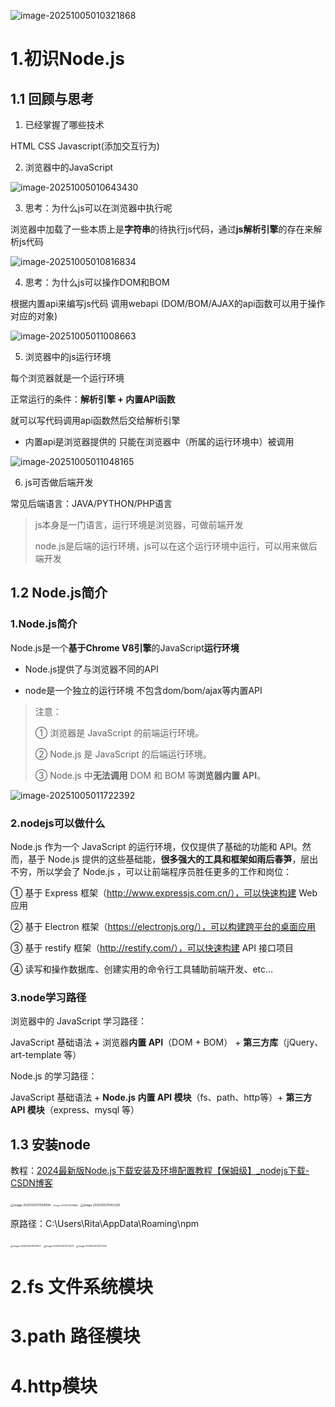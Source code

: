 ![image-20251005010321868](images/image-20251005010321868.png)

# 1.初识Node.js

## 1.1 回顾与思考

1. 已经掌握了哪些技术

HTML CSS Javascript(添加交互行为)

2. 浏览器中的JavaScript

![image-20251005010643430](images/image-20251005010643430.png)

3. 思考：为什么js可以在浏览器中执行呢

浏览器中加载了一些本质上是**字符串**的待执行js代码，通过**js解析引擎**的存在来解析js代码

![image-20251005010816834](images/image-20251005010816834.png)

4. 思考：为什么js可以操作DOM和BOM

根据内置api来编写js代码 调用webapi  (DOM/BOM/AJAX的api函数可以用于操作对应的对象)

![image-20251005011008663](images/image-20251005011008663.png)

5. 浏览器中的js运行环境

每个浏览器就是一个运行环境

正常运行的条件：**解析引擎 + 内置API函数**

就可以写代码调用api函数然后交给解析引擎

- 内置api是浏览器提供的 只能在浏览器中（所属的运行环境中）被调用

![image-20251005011048165](images/image-20251005011048165.png)

6. js可否做后端开发

常见后端语言：JAVA/PYTHON/PHP语言

> js本身是一门语言，运行环境是浏览器，可做前端开发
>
> node.js是后端的运行环境，js可以在这个运行环境中运行，可以用来做后端开发

## 1.2 Node.js简介

### 1.Node.js简介

Node.js是一个**基于Chrome V8引擎**的JavaScript**运行环境**

- Node.js提供了与浏览器不同的API

- node是一个独立的运行环境 不包含dom/bom/ajax等内置API

> 注意：
>
> ① 浏览器是 JavaScript 的前端运行环境。
>
> ② Node.js 是 JavaScript 的后端运行环境。
>
> ③ Node.js 中**无法调用** DOM 和 BOM 等**浏览器内置 API**。

![image-20251005011722392](images/image-20251005011722392.png)

### 2.nodejs可以做什么

Node.js 作为一个 JavaScript 的运行环境，仅仅提供了基础的功能和 API。然而，基于 Node.js 提供的这些基础能，**很多强大的工具和框架如雨后春笋**，层出不穷，所以学会了 Node.js ，可以让前端程序员胜任更多的工作和岗位：

① 基于 Express 框架（http://www.expressjs.com.cn/），可以快速构建 Web 应用

② 基于 Electron 框架（https://electronjs.org/），可以构建跨平台的桌面应用

③ 基于 restify 框架（http://restify.com/），可以快速构建 API 接口项目

④ 读写和操作数据库、创建实用的命令行工具辅助前端开发、etc…

### 3.node学习路径

浏览器中的 JavaScript 学习路径：

JavaScript 基础语法 + 浏览器**内置 API**（DOM + BOM） + **第三方库**（jQuery、art-template 等）

Node.js 的学习路径：

JavaScript 基础语法 + **Node.js 内置 API 模块**（fs、path、http等）+ **第三方 API 模块**（express、mysql 等）

## 1.3 安装node

教程：[2024最新版Node.js下载安装及环境配置教程【保姆级】_nodejs下载-CSDN博客](https://blog.csdn.net/WHF__/article/details/129362462)

<img src="images/image-20251005111104994.png" alt="image-20251005111104994" style="zoom: 33%;" />

<img src="images/image-20251005111308866.png" alt="image-20251005111308866" style="zoom: 20%;" />

<img src="images/image-20251005111453261.png" alt="image-20251005111453261" style="zoom:33%;" />

原路径：C:\Users\Rita\AppData\Roaming\npm

<img src="images/image-20251005111539577.png" alt="image-20251005111539577" style="zoom:25%;" />

<img src="images/image-20251005111722551.png" alt="image-20251005111722551" style="zoom: 25%;" />

<img src="images/image-20251005112120754.png" alt="image-20251005112120754" style="zoom: 25%;" />

# 2.fs 文件系统模块

# 3.path 路径模块

# 4.http模块



